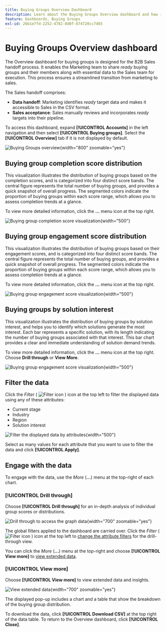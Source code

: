 ```yaml
---
title: Buying Groups Overview Dashboard
description: Learn about the Buying Groups Overview dashboard and how it enables the Sales Handoff from the Marketing team.
feature: Dashboards, Buying Groups
exl-id: 26b1e7fd-2252-4782-8d0f-874720cc7d03
---
```

# Buying Groups Overview dashboard

The Overview dashboard for buying groups is designed for the B2B Sales handoff process. It enables the Marketing team to share _ready_ buying groups and their members along with essential data to the Sales team for execution. This process ensures a streamlined transition from marketing to sales.

The Sales handoff comprises:

* **Data handoff**: Marketing identifies _ready_ target data and makes it accessible to Sales in the CSV format. 
* **Sales acceptance**: Sales manually reviews and incorporates _ready_ targets into their pipeline.

To access this dashboard, expand **[!UICONTROL Accounts]** in the left navigation and then select **[!UICONTROL Buying groups]**. Select the **[!UICONTROL Overview]** tab if it is not displayed by default.

![Buying Groups overview](./assets/buying-groups-overview.png){width="800" zoomable="yes"}
<!--
## Buying Group Status

Gain insights into your buying groups' progression with the Buying Group Status view. This visualization showcases the distribution of your buying groups categorized by their most recent status update within a specified time frame.

![Buying Groups overview](./assets/buying-groups-overview.png){width="800" zoomable="yes"}

**[!UICONTROL Status]** (y-axis): Track the journey of buying groups through various stages.
**[!UICONTROL Number of Buying Groups]** (x-axis): Quantify the number of buying groups at each status, providing a clear metric of your funnel's health and activity.

To generate a shareable PDF of your current view, click **[!UICONTROL Export]** at the top-right corner of the page. -->

## Buying group completion score distribution

This visualization illustrates the distribution of buying groups based on the completion scores, and is categorized into four distinct score bands. The central figure represents the total number of buying groups, and provides a quick snapshot of overall progress. The segmented colors indicate the proportion of buying groups within each score range, which allows you to assess completion trends at a glance.

To view more detailed information, click the **...** menu icon at the top right.

![Buying group completion score visualization](./assets/buying-group-completion-score-chart.png){width="500"}

## Buying group engagement score distribution

This visualization illustrates the distribution of buying groups based on their engagement scores, and is categorized into four distinct score bands. The central figure represents the total number of buying groups, and provides a quick snapshot of overall progress. The segmented colors indicate the proportion of buying groups within each score range, which allows you to assess completion trends at a glance.

To view more detailed information, click the **...** menu icon at the top right.

![Buying group engagement score visualization](./assets/buying-group-completion-score-chart.png){width="500"}

## Buying groups by solution interest

This visualization illustrates the distribution of buying groups by solution interest, and helps you to identify which solutions generate the most interest. Each bar represents a specific solution, with its length indicating the number of buying groups associated with that interest. This bar chart provides a clear and immediate understanding of solution demand trends.

To view more detailed information, click the **...** menu icon at the top right. Choose **Drill through** or **View More**.

![Buying group engagement score visualization](./assets/buying-group-by-solution-interest-chart.png){width="500"}

## Filter the data

Click the _Filter_ ( ![Filter icon](../assets/do-not-localize/icon-filter.svg) ) icon at the top left to filter the displayed data using any of these attributes:

* Current stage
* Industry
* Region
* Solution interest

![Filter the displayed data by attributes](./assets/buying-group-overview-filters.png){width="500"}

Select as many values for each attribute that you want to use to filter the data and click **[!UICONTROL Apply]**.

## Engage with the data

To engage with the data, use the _More_ (**...**) menu at the top-right of each chart. 

### [!UICONTROL Drill through]

Choose **[!UICONTROL Drill through]** for an in-depth analysis of individual group scores or distributions. 

![Drill through to access the graph data](./assets/buying-group-completion-score-drill-through-view.png){width="700" zoomable="yes"}

The global filters applied to the dashboard are carried over. Click the _Filter_ ( ![Filter icon](../assets/do-not-localize/icon-filter.svg) ) icon at the top left to [change the attribute filters](#filter-the-data) for the drill-through view.

You can click the _More_ (**...**) menu at the top-right and choose **[!UICONTROL View more]** to [view extended data](#view-more).

### [!UICONTROL View more]

Choose **[!UICONTROL View more]** to view extended data and insights.

![View extended data](./assets/buying-group-engagement-score-view-more.png){width="700" zoomable="yes"}

The displayed pop-up includes a chart and a table that show the breakdown of the buying group distribution.

To download the data, click **[!UICONTROL Download CSV]** at the top right of the data table. To return to the Overview dashboard, click **[!UICONTROL Close]**.
